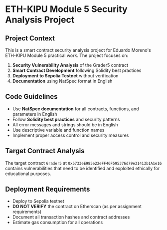 <!-- Use this file to provide workspace-specific custom instructions to Copilot. For more details, visit https://code.visualstudio.com/docs/copilot/copilot-customization#_use-a-githubcopilotinstructionsmd-file -->

# ETH-KIPU Module 5 Security Analysis Project

## Project Context
This is a smart contract security analysis project for Eduardo Moreno's ETH-KIPU Module 5 practical work. The project focuses on:

1. **Security Vulnerability Analysis** of the Grader5 contract
2. **Smart Contract Development** following Solidity best practices
3. **Deployment to Sepolia Testnet** without verification
4. **Documentation** using NatSpec format in English

## Code Guidelines
- Use **NatSpec documentation** for all contracts, functions, and parameters in English
- Follow **Solidity best practices** and security patterns
- All error messages and strings should be in English
- Use descriptive variable and function names
- Implement proper access control and security measures

## Target Contract Analysis
The target contract `Grader5` at `0x5733eE985e22eFF46F595376d79e31413b1A1e16` contains vulnerabilities that need to be identified and exploited ethically for educational purposes.

## Deployment Requirements
- Deploy to Sepolia testnet
- **DO NOT VERIFY** the contract on Etherscan (as per assignment requirements)
- Document all transaction hashes and contract addresses
- Estimate gas consumption for all operations
